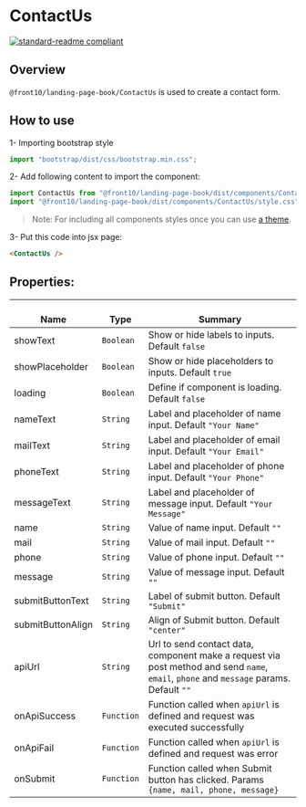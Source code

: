 # ContactUs

[![standard-readme compliant](https://img.shields.io/badge/standard--readme-OK-green.svg?style=flat-square)](https://github.com/RichardLitt/standard-readme)

## Overview
`@front10/landing-page-book/ContactUs` is used to create a contact form.

## How to use
1- Importing bootstrap style

```js
import "bootstrap/dist/css/bootstrap.min.css";
```
2- Add following content to import the component:

```js
import ContactUs from "@front10/landing-page-book/dist/components/ContactUs";
import "@front10/landing-page-book/dist/components/ContactUs/style.css";
```

> Note: For including all components styles once you can use [a theme](https://github.com/front10/landing-page-book/wiki/Theming).

3- Put this code into jsx page:
```html
<ContactUs />
```

## Properties:

| </br>Name   | </br>Type | </br>Summary                                                                                 | 
| ------------| - | ------------------------------------------------------------------------------------------------------ |
| showText      | `Boolean` | Show or hide labels to inputs. Default `false` |
| showPlaceholder      | `Boolean` | Show or hide placeholders to inputs. Default `true` |
| loading      | `Boolean` | Define if component is loading. Default `false` |
| nameText      | `String` | Label and placeholder of name input. Default `"Your Name"` |
| mailText      | `String` | Label and placeholder of email input. Default `"Your Email"` |
| phoneText      | `String` | Label and placeholder of phone input. Default `"Your Phone"` |
| messageText      | `String` | Label and placeholder of message input. Default `"Your Message"` |
| name      | `String` | Value of name input. Default `""` |
| mail      | `String` | Value of mail input. Default `""` |
| phone      | `String` | Value of phone input. Default `""` |
| message      | `String` | Value of message input. Default `""` |
| submitButtonText      | `String` | Label of submit button. Default `"Submit"` |
| submitButtonAlign      | `String` | Align of Submit button. Default `"center"` |
| apiUrl      | `String` | Url to send contact data, component make a request via post method and send `name`, `email`, `phone` and `message` params. Default `""` |
| onApiSuccess      | `Function` | Function called when `apiUrl` is defined and request was executed successfully|
| onApiFail      | `Function` | Function called when `apiUrl` is defined and request was error |
| onSubmit      | `Function` | Function called when Submit button has clicked. Params `{name, mail, phone, message}` |
